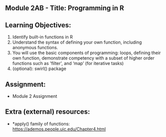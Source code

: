 ## Module 2AB - Title: Programming in R
## Learning Objectives:
1.	Identify built-in functions in R
2.	Understand the syntax of defining your own function, including anonymous functions.
3.	You will use the basic components of programming: loops, defining their own function, demonstrate competency with a subset of higher order functions such as 'filter', and ‘map’ (for iterative tasks) 
4.	(optional): swirl() package

## Assignment: 
-	Module 2 Assignment 

## Extra (external) resources: 
- *apply() family of functions:
https://ademos.people.uic.edu/Chapter4.html
